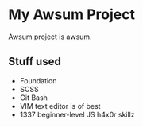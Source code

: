 My Awsum Project
==================

Awsum project is awsum.

Stuff used
----------

* Foundation
* SCSS
* Git Bash
* VIM text editor is of best
* 1337 beginner-level JS h4x0r skillz